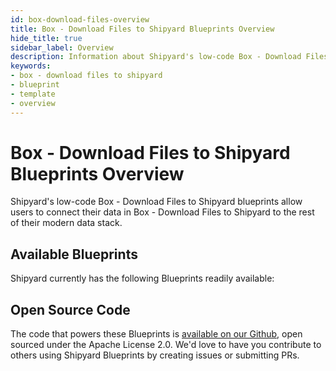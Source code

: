 ```yaml
---
id: box-download-files-overview
title: Box - Download Files to Shipyard Blueprints Overview
hide_title: true
sidebar_label: Overview
description: Information about Shipyard's low-code Box - Download Files to Shipyard templates.
keywords:
- box - download files to shipyard
- blueprint
- template
- overview
---
```


# Box - Download Files to Shipyard Blueprints Overview

Shipyard's low-code Box - Download Files to Shipyard blueprints allow users to connect their data in Box - Download Files to Shipyard to the rest of their modern data stack.

## Available Blueprints
Shipyard currently has the following Blueprints readily available: 

## Open Source Code
The code that powers these Blueprints is [available on our Github](None), open sourced under the Apache License 2.0. We'd love to have you contribute to others using Shipyard Blueprints by creating issues or submitting PRs.

